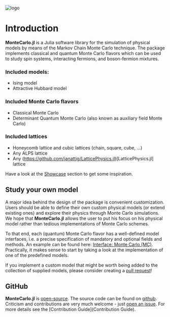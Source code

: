 ![logo](assets/logo.png)

# Introduction

**MonteCarlo.jl** is a Julia software library for the simulation of physical models by means of the Markov Chain Monte Carlo technique. The package implements classical and quantum Monte Carlo flavors which can be used to study spin systems, interacting fermions, and boson-fermion mixtures.

### Included models:

* Ising model
* Attractive Hubbard model

### Included Monte Carlo flavors

* Classical Monte Carlo
* Determinant Quantum Monte Carlo (also known as auxiliary field Monte Carlo)

### Included lattices

* Honeycomb lattice and cubic lattices (chain, square, cube, ...)
* Any ALPS lattice
* Any (https://github.com/janattig/LatticePhysics.jl)[LatticePhysics.jl] lattice

Have a look at the [Showcase](@ref) section to get some inspiration.

## Study your own model

A major idea behind the design of the package is convenient customization. Users should be able to define their own custom physical models (or extend existing ones) and explore their physics through Monte Carlo simulations. We hope that **MonteCarlo.jl** allows the user to put his focus on his physical model rather than tedious implementations of Monte Carlo schemes.

To that end, each (quantum) Monte Carlo flavor has a well-defined model interfaces, i.e. a precise specification of mandatory and optional fields and methods. An example can be found here: [Interface: Monte Carlo (MC)](@ref). Practically, it makes sense to start by taking a look at the implementation of one of the predefined models.

If you implement a custom model that might be worth being added to the collection of supplied models, please consider creating a [pull request](https://github.com/crstnbr/MonteCarlo.jl/pulls)!

## GitHub

**MonteCarlo.jl** is [open-source](https://en.wikipedia.org/wiki/Open-source_software). The source code can be found on [github](https://github.com/crstnbr/MonteCarlo.jl). Criticism and contributions are very much welcome - just [open an issue](https://github.com/crstnbr/MonteCarlo.jl/issues/new). For more details see the [Contribution Guide](Contribution Guide).
